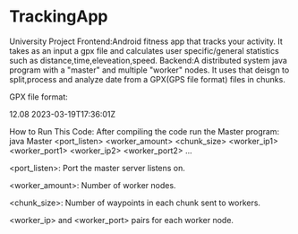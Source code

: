 # TrackingApp
University Project
Frontend:Android fitness app that tracks your activity. It takes as an input a gpx file and calculates user specific/general statistics such as distance,time,eleveation,speed.
Backend:A distributed system  java program with a "master" and multiple "worker" nodes. It uses that deisgn to split,process and analyze date from a GPX(GPS file format) files in chunks.

GPX file format:
<?xml version="1.0"?>
<gpx version="1.1" creator="user1">
<wpt lat="37.95001155239993" lon="23.69503479744284">
    <ele>12.08</ele>
    <time>2023-03-19T17:36:01Z</time>
</wpt>

</gpx>


How to Run This Code:
After compiling the code run the Master program:
java Master <port_listen> <worker_amount> <chunk_size> <worker_ip1> <worker_port1> <worker_ip2> <worker_port2> ...

<port_listen>: Port the master server listens on.

<worker_amount>: Number of worker nodes.

<chunk_size>: Number of waypoints in each chunk sent to workers.

<worker_ip> and <worker_port> pairs for each worker node.
